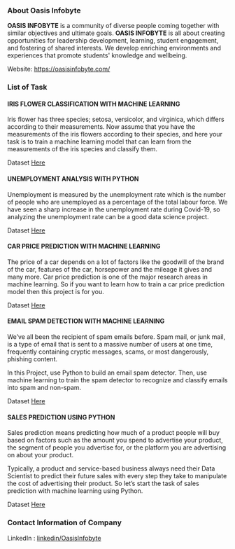 ### About Oasis Infobyte

**OASIS INFOBYTE** is a community of diverse people coming together with similar objectives and ultimate goals. 
**OASIS INFOBYTE** is all about creating opportunities for leadership development, learning, student engagement, and fostering of shared interests. We develop enriching environments and experiences that promote students' knowledge and wellbeing.

Website: https://oasisinfobyte.com/

### List of Task

#### IRIS FLOWER CLASSIFICATION WITH MACHINE LEARNING

Iris flower has three species; setosa, versicolor, and virginica, which differs according to their
measurements. Now assume that you have the measurements of the iris flowers according to
their species, and here your task is to train a machine learning model that can learn from the
measurements of the iris species and classify them.

Dataset [Here](https://www.kaggle.com/datasets/saurabh00007/iriscsv)

#### UNEMPLOYMENT ANALYSIS WITH PYTHON

Unemployment is measured by the unemployment rate which is the number of people
who are unemployed as a percentage of the total labour force. We have seen a sharp
increase in the unemployment rate during Covid-19, so analyzing the unemployment rate
can be a good data science project. 

Dataset [Here](https://www.kaggle.com/datasets/gokulrajkmv/unemployment-in-india)

#### CAR PRICE PREDICTION WITH MACHINE LEARNING

The price of a car depends on a lot of factors like the goodwill of the brand of the car,
features of the car, horsepower and the mileage it gives and many more. Car price
prediction is one of the major research areas in machine learning. So if you want to learn
how to train a car price prediction model then this project is for you.

Dataset [Here](https://raw.githubusercontent.com/amankharwal/Website-data/master/CarPrice.csv)

#### EMAIL SPAM DETECTION WITH MACHINE LEARNING

We’ve all been the recipient of spam emails before. Spam mail, or junk mail, is a type of email
that is sent to a massive number of users at one time, frequently containing cryptic
messages, scams, or most dangerously, phishing content.

In this Project, use Python to build an email spam detector. Then, use machine learning to
train the spam detector to recognize and classify emails into spam and non-spam.

Dataset [Here](https://www.kaggle.com/datasets/uciml/sms-spam-collection-dataset)

#### SALES PREDICTION USING PYTHON
Sales prediction means predicting how much of a product people will buy based on factors
such as the amount you spend to advertise your product, the segment of people you
advertise for, or the platform you are advertising on about your product.

Typically, a product and service-based business always need their Data Scientist to predict
their future sales with every step they take to manipulate the cost of advertising their
product. So let’s start the task of sales prediction with machine learning using Python.

Dataset [Here](https://www.kaggle.com/datasets/bumba5341/advertisingcsv)

### Contact Information of Company

LinkedIn : [linkedin/OasisInfobyte](https://www.linkedin.com/company/oasis-infobyte/)
